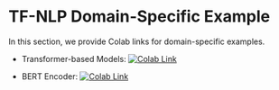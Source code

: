 # TF-NLP Domain-Specific Example

In this section, we provide Colab links for domain-specific examples. 

- Transformer-based Models: [![Colab Link](https://colab.research.google.com/assets/colab-badge.svg)](https://colab.research.google.com/github/tensorflow/models/blob/master/official/colab/nlp/customize_encoder.ipynb)
    
- BERT Encoder: [![Colab Link](https://colab.research.google.com/assets/colab-badge.svg)](https://github.com/tensorflow/models/blob/master/official/colab/nlp/nlp_modeling_library_intro.ipynb)
